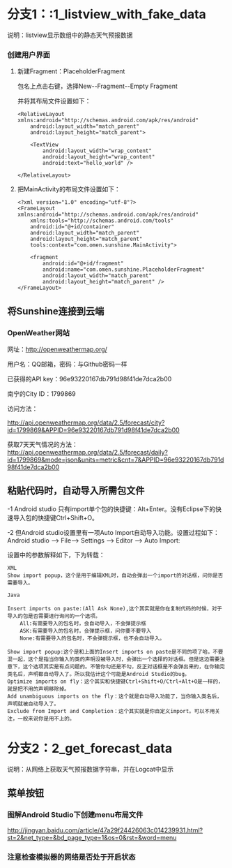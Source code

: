 

# 分支1：:1_listview_with_fake_data

说明：listview显示数组中的静态天气预报数据

### 创建用户界面

1. 新建Fragment：PlaceholderFragment

   包名上点击右键，选择New--Fragment--Empty Fragment

   并将其布局文件设置如下：

   ```
   <RelativeLayout xmlns:android="http://schemas.android.com/apk/res/android"
       android:layout_width="match_parent"
       android:layout_height="match_parent">

       <TextView
           android:layout_width="wrap_content"
           android:layout_height="wrap_content"
           android:text="hello_world" />

   </RelativeLayout>
   ```

2. 把MainActivity的布局文件设置如下：

   ```
   <?xml version="1.0" encoding="utf-8"?>
   <FrameLayout xmlns:android="http://schemas.android.com/apk/res/android"
       xmlns:tools="http://schemas.android.com/tools"
       android:id="@+id/container"
       android:layout_width="match_parent"
       android:layout_height="match_parent"
       tools:context="com.omen.sunshine.MainActivity">

       <fragment
           android:id="@+id/fragment"
           android:name="com.omen.sunshine.PlaceholderFragment"
           android:layout_width="match_parent"
           android:layout_height="match_parent" />
   </FrameLayout>
   ```

## 将Sunshine连接到云端

### OpenWeather网站

网址：<http://openweathermap.org/>

用户名：QQ邮箱，密码：与Github密码一样

已获得的API key：96e93220167db791d98f41de7dca2b00

南宁的City ID：1799869

访问方法：

http://api.openweathermap.org/data/2.5/forecast/city?id=1799869&APPID=96e93220167db791d98f41de7dca2b00

获取7天天气情况的方法：
http://api.openweathermap.org/data/2.5/forecast/daily?id=1799869&mode=json&units=metric&cnt=7&APPID=96e93220167db791d98f41de7dca2b00

## 粘贴代码时，自动导入所需包文件

-1 Android studio 只有import单个包的快捷键：Alt+Enter。没有Eclipse下的快速导入包的快捷键Ctrl+Shift+O。

-2 但Android studio设置里有一项Auto Import自动导入功能。设置过程如下：
Android studio --> File--> Settings --> Editor --> Auto Import:

设置中的参数解释如下，下为转载：

    XML
    Show import popup，这个是用于编辑XML时，自动会弹出一个import的对话框，问你是否需要导入。
    
    Java
    
    Insert imports on paste:(All Ask None),这个其实就是你在复制代码的时候，对于导入的包是否需要进行询问的一个选项。
        All:有需要导入的包名时，会自动导入，不会弹提示框
        ASK:有需要导入的包名时，会弹提示框，问你要不要导入
        None:有需要导入的包名时，不会弹提示框，也不会自动导入。
    
    Show import popup:这个是和上面的Insert imports on paste是不同的项了哈，不要混一起，这个是指当你输入的类的声明没被导入时，会弹出一个选择的对话框。但是这边需要注意下，这个选项其实是有点问题的。不管你勾还是不勾，反正对话框是不会弹出来的，在你输完类名后，声明都自动导入了。所以我估计这个可能是Android Studio的bug。
    Optimize imports on fly：这个其实和快捷键Ctrl+Shift+O/Ctrl+Alt+O是一样的，就是把不用的声明移除掉。
    Add unambiguous imports on the fly：这个就是自动导入功能了，当你输入类名后，声明就被自动导入了。
    Exclude from Import and Completion：这个其实就是你自定义import。可以不用关注，一般来说你是用不上的。
# 分支2：2_get_forecast_data

说明：从网络上获取天气预报数据字符串，并在Logcat中显示

## 菜单按钮

### 图解Android Studio下创建menu布局文件

http://jingyan.baidu.com/article/47a29f24426063c014239931.html?st=2&net_type=&bd_page_type=1&os=0&rst=&word=menu

### 注意检查模拟器的网络是否处于开启状态


